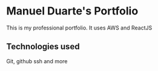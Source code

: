 # Manuel Duarte's Portfolio
This is my professional portfolio. It uses AWS and ReactJS

## Technologies used

Git, github ssh and more
